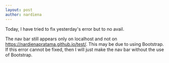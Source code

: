 ```yaml
---
layout: post
author: nardiena
---
```


Today, I have tried to fix yesterday's error but to no avail.

The nav bar still appears only on localhost and not on https://nardienapratama.github.io/test/. This may be due to using Bootstrap. If this error cannot be fixed, then I will just make the nav bar without the use of Bootstrap.
